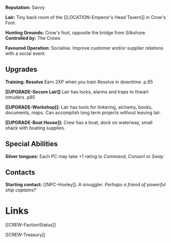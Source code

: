 **Reputation:** Savvy

**Lair:** Tiny back room of the [[LOCATION-Emperor's Head Tavern]] in Crow's Foot.

**Hunting Grounds:** Crow's foot, opposite the bridge from Silkshore.
**Controlled by:** The Crows

**Favoured Operation:** Socialise. Improve customer and/or supplier relations with a social event.

## Upgrades

**Training: Resolve** Earn 2XP when you train Resolve in downtime. p.95

**[[UPGRADE-Secure Lair]]** Lair has locks, alarms and traps to thwart intruders. p95

**[[UPGRADE-Workshop]]:** Lair has tools for tinkering, alchemy, books, documents, maps. Can accomplish long term projects without leaving lair.

**[[UPGRADE-Boat House]]:** Crew has a boat, dock on waterway, small shack with boating supplies.

## Special Abilities

**Silver tongues:** Each PC may take +1 rating to *Command*, *Consort* or *Sway*

## Contacts

**Starting contact:** [[NPC-Hoxley]]. A smuggler. *Perhaps a friend of powerful ship captains?*

# Links

[[CREW-FactionStatus]]

[[CREW-Treasury]]